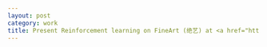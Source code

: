 ```yaml
---
layout: post
category: work
title: Present Reinforcement learning on FineArt (绝艺) at <a href="https://ai.tencent.com/ailab/academicforum.html">Tencent AI Forum</a>.
---
```

